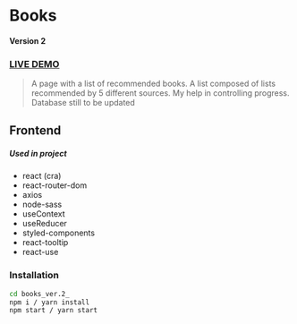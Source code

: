 # **Books**
#### Version 2

### [LIVE DEMO](https://books2read.netlify.app/)

> A page with a list of recommended books.  A list composed of lists recommended by 5 different sources. My help in controlling progress. Database still to be updated
## Frontend

##### Used in project
- react (cra)
- react-router-dom
- axios
- node-sass
- useContext
- useReducer
- styled-components
- react-tooltip
- react-use

### Installation


```sh
cd books_ver.2_
npm i / yarn install
npm start / yarn start
```
